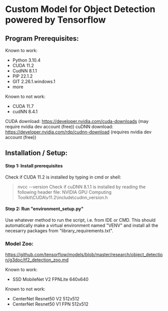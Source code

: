 # Custom Model for Object Detection powered by Tensorflow
## Program Prerequisites:
Known to work:
- Python 3.10.4
- CUDA 11.2 
- CudNN 8.1.1
- PIP 22.1.2
- GIT 2.26.1.windows.1
- more

Known to not work:
- CUDA 11.7
- cudNN 8.4.1


CUDA download:  https://developer.nvidia.com/cuda-downloads (may require nvidia dev account (free))
cuDNN download: https://developer.nvidia.com/rdp/cudnn-download (requires nvidia dev account (free))



## Installation / Setup:
#### Step 1: Install prerequisites
Check if CUDA 11.2 is installed by typing in cmd or shell:
> nvcc --version
Check if cuDNN 8.1.1 is installed by reading the following header file:
> NVIDIA GPU Computing Toolkit\CUDA\v11.2\include\cudnn_version.h


#### Step 2: Run "environment_setup.py"
Use whatever method to run the script, i.e. from IDE or CMD.
This should automatically make a virtual environment named "VENV" and install all the necesarry packages from "library_requirements.txt".



### Model Zoo:
https://github.com/tensorflow/models/blob/master/research/object_detection/g3doc/tf2_detection_zoo.md

Known to work:
- SSD MobileNet V2 FPNLite 640x640

Known to not work:
- CenterNet Resnet50 V2 512x512
- CenterNet Resnet50 V1 FPN 512x512
